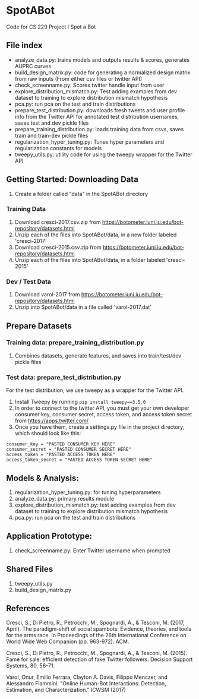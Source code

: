 # SpotABot
Code for CS 229 Project I Spot a Bot

## File index
* analyze_data.py: trains models and outputs results & scores, generates AUPRC curves
* build_design_matrix.py: code for generating a normalized design matrix from raw inputs (From either csv files or twitter API)
* check_screenname.py: Scores twitter handle input from user
* explore_distribution_mismatch.py: Test adding examples from dev dataset to training to explore distribution mismatch hypothesis
* pca.py: run pca on the test and train distributions
* prepare_test_distribution.py:	downloads fresh tweets and user profile info from the Twitter API for annotated test distribution usernames, saves test and dev pickle files
* prepare_training_distribution.py: loads training data from csvs, saves train and train-dev pickle files
* regularization_hyper_tuning.py: Tunes hyper parameters and regularization constants for models 
* tweepy_utils.py: utility code for using the tweepy wrapper for the Twitter API

## Getting Started: Downloading Data
1. Create a folder called "data" in the SpotABot directory

### Training Data
1. Download cresci-2017.csv.zip from https://botometer.iuni.iu.edu/bot-repository/datasets.html
1. Unzip each of the files into SpotABot/data, in a new folder labeled 'cresci-2017'
1. Download cresci-2015.csv.zip from https://botometer.iuni.iu.edu/bot-repository/datasets.html
1. Unzip each of the files into SpotABot/data, in a folder labeled 'cresci-2015'

### Dev / Test Data
1. Download varol-2017 from https://botometer.iuni.iu.edu/bot-repository/datasets.html
1. Unzip into SpotABot/data in a file called 'varol-2017.dat'

## Prepare Datasets

### Training data: prepare_training_distribution.py
1. Combines datasets, generate features, and saves into train/test/dev pickle files

### Test data: prepare_test_distribution.py
For the test distribution, we use tweepy as a wrapper for the Twitter API.  
1. Install Tweepy by running `pip install tweepy==3.5.0`
1. In order to connect to the twitter API, you must get your own developer consumer key, consumer secret, access token, and access token secret from https://apps.twitter.com/
1. Once you have them, create a settings.py file in the project directory, which should look like this:
```
consumer_key = "PASTED CONSUMER KEY HERE"
consumer_secret = "PASTED CONSUMER SECRET HERE"
access_token = "PASTED ACCESS TOKEN HERE"
access_token_secret = "PASTED ACCESS TOKEN SECRET HERE"
```

## Models & Analysis: 
1. regularization_hyper_tuning.py: for tuning hyperparameters
1. analyze_data.py: primary results module
1. explore_distribution_mismatch.py: test adding examples from dev dataset to training to explore distribution mismatch hypothesis
1. pca.py: run pca on the test and train distributions

## Application Prototype:
1. check_screenname.py: Enter Twitter username when prompted

## Shared Files
1. tweepy_utils.py
1. build_design_matrix.py

## References
Cresci, S., Di Pietro, R., Petrocchi, M., Spognardi, A., & Tesconi, M. (2017, April). The paradigm-shift of social spambots: Evidence, theories, and tools for the arms race. In Proceedings of the 26th International Conference on World Wide Web Companion (pp. 963-972). ACM.

Cresci, S., Di Pietro, R., Petrocchi, M., Spognardi, A., & Tesconi, M. (2015). Fame for sale: efficient detection of fake Twitter followers. Decision Support Systems, 80, 56-71.

Varol, Onur, Emilio Ferrara, Clayton A. Davis, Filippo Menczer, and Alessandro Flammini. "Online Human-Bot Interactions: Detection, Estimation, and Characterization." ICWSM (2017)


